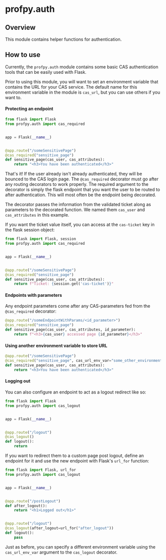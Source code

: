 # profpy.auth
## Overview
This module contains helper functions for authentication.

## How to use
Currently, the ```profpy.auth``` module contains some basic CAS authentication tools that can be easily used with Flask. 

Prior to using this module, you will want to set an environment variable that contains the URL for your CAS service. The 
default name for this environment variable in the module is ```cas_url```, but you can use others if you want to.

#### Protecting an endpoint
```python
from flask import Flask
from profpy.auth import cas_required


app = Flask(__name__)


@app.route("/someSensitivePage")
@cas_required("sensitive_page")
def sensitive_page(cas_user, cas_attributes):
    return "<h3>You have been authenticated</h3>"
```

That's it! If the user already isn't already authenticated, they will be bounced to the CAS login page. The ```@cas_required``` decorator
must go after any routing decorators to work properly. The required argument to the decorator is simply the flask endpoint that 
you want the user to be routed to after authentication. This will most often be the endpoint being decorated. 


The decorator passes the information from the validated ticket along as parameters to the decorated function. We named them ```cas_user``` and ```cas_attributes``` in this example.

If you want the ticket value itself, you can access at the ```cas-ticket``` key in the flask session object:
```python
from flask import Flask, session 
from profpy.auth import cas_required


app = Flask(__name__)


@app.route("/someSensitivePage")
@cas_required("sensitive_page")
def sensitive_page(cas_user, cas_attributes):
    return f"Ticket: {session.get('cas-ticket')}"
```


#### Endpoints with parameters
Any endpoint parameters come after any CAS-parameters fed from the ```@cas_required``` decorator:
```python
@app.route("/someEndpointWithParams/<id_parameter>")
@cas_required("sensitive_page")
def sensitive_page(cas_user, cas_attributes, id_parameter):
    return f"<h3>{cas_user} accessed page {id_parameter}</h3>"
```

#### Using another environment variable to store URL
```python
@app.route("/someSensitivePage")
@cas_required("sensitive_page", cas_url_env_var="some_other_environment_variable")
def sensitive_page(cas_user, cas_attributes):
    return "<h3>You have been authenticated</h3>"
```

#### Logging out
You can also configure an endpoint to act as a logout redirect like so:
```python
from flask import Flask
from profpy.auth import cas_logout


app = Flask(__name__)


@app.route("/logout")
@cas_logout()
def logout():
    return
```

If you want to redirect them to a custom page post logout, define an endpoint for it and use the new endpoint with Flask's
```url_for``` function:
```python
from flask import Flask, url_for
from profpy.auth import cas_logout


app = Flask(__name__)


@app.route("/postLogout")
def after_logout():
    return "<h1>Logged out</h1>"


@app.route("/logout")
@cas_logout(after_logout=url_for("after_logout"))
def logout():
    pass
```

Just as before, you can specify a different environment variable using the ```cas_url_env_var``` argument to the ```cas_logout``` decorator.